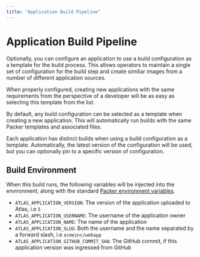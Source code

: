 ```yaml
---
title: "Application Build Pipeline"
---
```


# Application Build Pipeline

Optionally, you can configure an application to use a build configuration
as a template for the build process. This allows operators to maintain
a single set of configuration for the build step and create similiar images
from a number of different application sources.

When properly configured, creating new applications with the same requirements
from the perspective of a developer will be as easy as selecting this template
from the list.

By default, any build configuration can be selected as a template when
creating a new application. This will automatically run builds with the
same Packer templates and associated files.

Each application has distinct builds when using a build configuration
as a template. Automatically, the latest version of the configuration
will be used, but you can optionally pin to a specific version of
configuration.

## Build Environment

When this build runs, the following variables will be injected into
the environment, along with the standard
[Packer environment variables](/help/packer/builds/build-environment#environment-variables).

- `ATLAS_APPLICATION_VERSION`: The version of the application uploaded to Atlas, i.e `5`
- `ATLAS_APPLICATION_USERNAME`: The username of the application owner
- `ATLAS_APPLICATION_NAME`: The name of the application
- `ATLAS_APPLICATION_SLUG`: Both the username and the name separated by a forward slash, i.e `acmeinc/webapp`
- `ATLAS_APPLICATION_GITHUB_COMMIT_SHA`: The GitHub commit, if this application version was ingressed from GitHub
